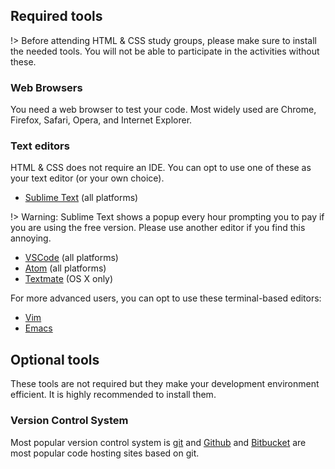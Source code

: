 <!--
  UPDATE THIS:

  Add installation guide here.
  Make sure it covers many operating systems

  Include other additional tools that might be needed, e.g. text editors.
-->

## Required tools

!> Before attending HTML &amp; CSS study groups, please make sure to install the needed tools. You will not be able to participate in the activities without these.

### Web Browsers
You need a web browser to test your code. Most widely used are Chrome, Firefox, Safari, Opera, and Internet Explorer.

### Text editors

HTML &amp; CSS does not require an IDE. You can opt to use one of these as your text editor (or your own choice).

- [Sublime Text](https://www.sublimetext.com/) (all platforms)

!> Warning: Sublime Text shows a popup every hour prompting you to pay if you are using the free version. Please use another editor if you find this annoying.

- [VSCode](https://code.visualstudio.com/) (all platforms)
- [Atom](https://atom.io/) (all platforms)
- [Textmate](https://macromates.com/) (OS X only)

For more advanced users, you can opt to use these terminal-based editors:

- [Vim](http://www.vim.org/)
- [Emacs](https://www.gnu.org/software/emacs/)

## Optional tools

These tools are not required but they make your development environment efficient. It is highly recommended to install them.

### Version Control System
Most popular version control system is [git](https://git-scm.com/) and [Github](https://github.com/) and [Bitbucket](https://bitbucket.org/) are most popular code hosting sites based on git.